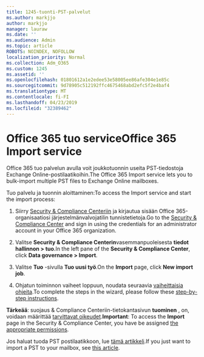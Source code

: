 ```yaml
---
title: 1245-tuonti-PST-palvelut
ms.author: markjjo
author: markjjo
manager: lauraw
ms.date: ''
ms.audience: Admin
ms.topic: article
ROBOTS: NOINDEX, NOFOLLOW
localization_priority: Normal
ms.collection: Adm_O365
ms.custom: 1245
ms.assetid: ''
ms.openlocfilehash: 01801612a1e2edee53e58005ee86afe304e1e85c
ms.sourcegitcommit: 9d78905c512192ffc4675468abd2efc5f2e4baf4
ms.translationtype: MT
ms.contentlocale: fi-FI
ms.lasthandoff: 04/23/2019
ms.locfileid: "32389462"
---
```

# <a name="office-365-import-service"></a><span data-ttu-id="bc4ec-102">Office 365 tuo service</span><span class="sxs-lookup"><span data-stu-id="bc4ec-102">Office 365 Import service</span></span> 

<span data-ttu-id="bc4ec-103">Office 365 tuo palvelun avulla voit joukkotuonnin useita PST-tiedostoja Exchange Online-postilaatikoihin.</span><span class="sxs-lookup"><span data-stu-id="bc4ec-103">The Office 365 Import service lets you to bulk-import multiple PST files to Exchange Online mailboxes.</span></span> 

<span data-ttu-id="bc4ec-104">Tuo palvelu ja tuonnin aloittaminen:</span><span class="sxs-lookup"><span data-stu-id="bc4ec-104">To access the Import service and start the import process:</span></span>

1. <span data-ttu-id="bc4ec-105">Siirry [Security & Compliance Centeriin](https://protection.office.com) ja kirjautua sisään Office 365-organisaatiosi järjestelmänvalvojatilin tunnistetietoja.</span><span class="sxs-lookup"><span data-stu-id="bc4ec-105">Go to the [Security & Compliance Center](https://protection.office.com) and sign in using the credentials for an administrator account in your Office 365 organization.</span></span>

2. <span data-ttu-id="bc4ec-106">Valitse **Security & Compliance Centerin**vasemmanpuoleisesta **tiedot hallinnon > tuo**.</span><span class="sxs-lookup"><span data-stu-id="bc4ec-106">In the left pane of the **Security & Compliance Center**, click **Data governance > Import**.</span></span>

3. <span data-ttu-id="bc4ec-107">Valitse **Tuo** -sivulla **Tuo uusi työ**.</span><span class="sxs-lookup"><span data-stu-id="bc4ec-107">On the **Import** page, click **New import job**.</span></span> 

4. <span data-ttu-id="bc4ec-108">Ohjatun toiminnon vaiheet loppuun, noudata seuraavia [vaiheittaisia ohjeita](https://docs.microsoft.com/office365/securitycompliance/use-network-upload-to-import-pst-files).</span><span class="sxs-lookup"><span data-stu-id="bc4ec-108">To complete the steps in the wizard, please follow these [step-by-step instructions](https://docs.microsoft.com/office365/securitycompliance/use-network-upload-to-import-pst-files).</span></span>

<span data-ttu-id="bc4ec-109">**Tärkeää**: suojaus & Compliance Centeriin-tietokantasivun **tuominen** , on, voidaan määrittää [tarvittavat oikeudet](https://docs.microsoft.com/office365/securitycompliance/use-network-upload-to-import-pst-files#before-you-begin).</span><span class="sxs-lookup"><span data-stu-id="bc4ec-109">**Important**: To access the **Import** page in the Security & Compliance Center, you have be assigned  [the appropriate permissions](https://docs.microsoft.com/office365/securitycompliance/use-network-upload-to-import-pst-files#before-you-begin).</span></span> 

<span data-ttu-id="bc4ec-110">Jos haluat tuoda PST postilaatikkoon, lue [tämä artikkeli](https://support.office.com/article/import-email-contacts-and-calendar-from-an-outlook-pst-file-431a8e9a-f99f-4d5f-ae48-ded54b3440ac).</span><span class="sxs-lookup"><span data-stu-id="bc4ec-110">If you just want to import a PST to your mailbox, see [this article](https://support.office.com/article/import-email-contacts-and-calendar-from-an-outlook-pst-file-431a8e9a-f99f-4d5f-ae48-ded54b3440ac).</span></span>
